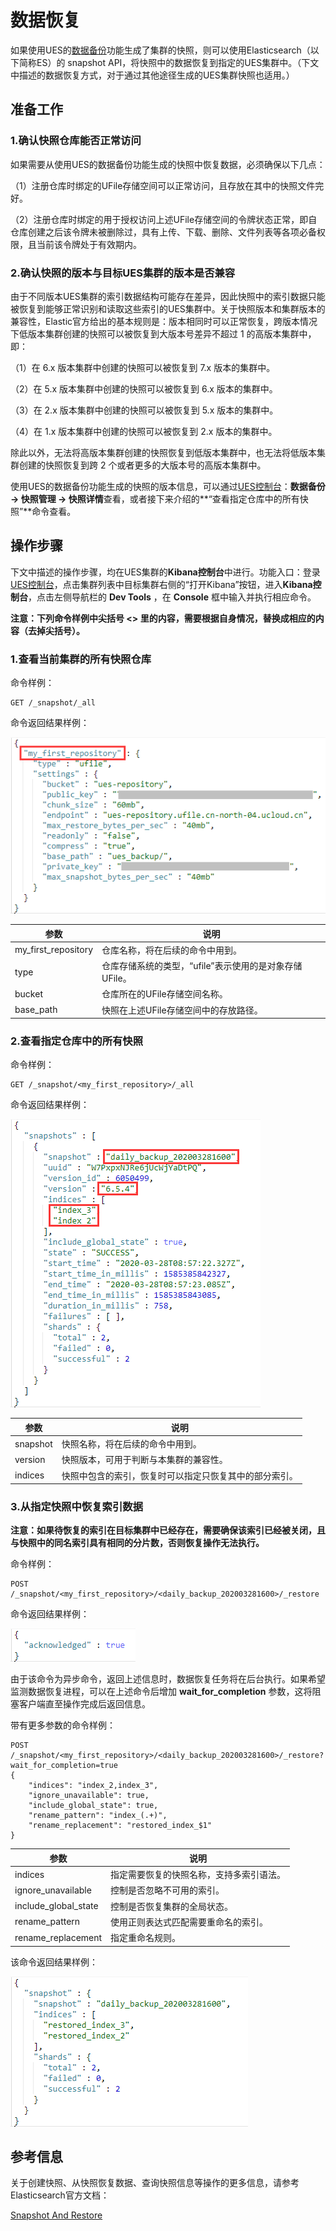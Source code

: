 # 数据恢复

如果使用UES的[数据备份](/ues/operate/backup)功能生成了集群的快照，则可以使用Elasticsearch（以下简称ES）的 snapshot API，将快照中的数据恢复到指定的UES集群中。（下文中描述的数据恢复方式，对于通过其他途径生成的UES集群快照也适用。）

## 准备工作

### 1.确认快照仓库能否正常访问

如果需要从使用UES的数据备份功能生成的快照中恢复数据，必须确保以下几点：

（1）注册仓库时绑定的UFile存储空间可以正常访问，且存放在其中的快照文件完好。

（2）注册仓库时绑定的用于授权访问上述UFile存储空间的令牌状态正常，即自仓库创建之后该令牌未被删除过，具有上传、下载、删除、文件列表等各项必备权限，且当前该令牌处于有效期内。

### 2.确认快照的版本与目标UES集群的版本是否兼容

由于不同版本UES集群的索引数据结构可能存在差异，因此快照中的索引数据只能被恢复到能够正常识别和读取这些索引的UES集群中。关于快照版本和集群版本的兼容性，Elastic官方给出的基本规则是：版本相同时可以正常恢复，跨版本情况下低版本集群创建的快照可以被恢复到大版本号差异不超过 1 的高版本集群中，即：

（1）在 6.x 版本集群中创建的快照可以被恢复到 7.x 版本的集群中。

（2）在 5.x 版本集群中创建的快照可以被恢复到 6.x 版本的集群中。

（3）在 2.x 版本集群中创建的快照可以被恢复到 5.x 版本的集群中。

（4）在 1.x 版本集群中创建的快照可以被恢复到 2.x 版本的集群中。

除此以外，无法将高版本集群创建的快照恢复到低版本集群中，也无法将低版本集群创建的快照恢复到跨 2 个或者更多的大版本号的高版本集群中。

使用UES的数据备份功能生成的快照的版本信息，可以通过[UES控制台](https://console.ucloud.cn/ues/manage)：**数据备份 -\> 快照管理 -\> 快照详情**查看，或者接下来介绍的**“查看指定仓库中的所有快照”**命令查看。

## 操作步骤

下文中描述的操作步骤，均在UES集群的**Kibana控制台**中进行。功能入口：登录[UES控制台](https://console.ucloud.cn/ues/manage)，点击集群列表中目标集群右侧的“打开Kibana”按钮，进入**Kibana控制台**，点击左侧导航栏的 **Dev Tools** ，在 **Console** 框中输入并执行相应命令。

**注意：下列命令样例中尖括号 \<\> 里的内容，需要根据自身情况，替换成相应的内容（去掉尖括号）。**

### 1.查看当前集群的所有快照仓库

命令样例：

    GET /_snapshot/_all

命令返回结果样例：

![](/images/operate/restore/sample_get_all_repositories.png)

| 参数 | 说明 |
| ----- | ----- |
| my_first_repository | 仓库名称，将在后续的命令中用到。 |
| type | 仓库存储系统的类型，“ufile”表示使用的是对象存储UFile。 |
| bucket | 仓库所在的UFile存储空间名称。 |
| base_path | 快照在上述UFile存储空间中的存放路径。 |

### 2.查看指定仓库中的所有快照

命令样例：

    GET /_snapshot/<my_first_repository>/_all

命令返回结果样例：

![](/images/operate/restore/sample_get_all_snapshots.png)

| 参数 | 说明 |
| ----- | ----- |
| snapshot | 快照名称，将在后续的命令中用到。 |
| version | 快照版本，可用于判断与本集群的兼容性。 |
| indices | 快照中包含的索引，恢复时可以指定只恢复其中的部分索引。 |

### 3.从指定快照中恢复索引数据

**注意：如果待恢复的索引在目标集群中已经存在，需要确保该索引已经被关闭，且与快照中的同名索引具有相同的分片数，否则恢复操作无法执行。**

命令样例：

    POST /_snapshot/<my_first_repository>/<daily_backup_202003281600>/_restore

命令返回结果样例：

![](/images/operate/restore/sample_restore.png)

由于该命令为异步命令，返回上述信息时，数据恢复任务将在后台执行。如果希望监测数据恢复进程，可以在上述命令后增加 **wait\_for\_completion** 参数，这将阻塞客户端直至操作完成后返回信息。

带有更多参数的命令样例：

    POST /_snapshot/<my_first_repository>/<daily_backup_202003281600>/_restore?wait_for_completion=true
    {
        "indices": "index_2,index_3",
        "ignore_unavailable": true,
        "include_global_state": true,
        "rename_pattern": "index_(.+)",
        "rename_replacement": "restored_index_$1"
    }

| 参数 | 说明 |
| ----- | ----- |
| indices | 指定需要恢复的快照名称，支持多索引语法。 |
| ignore_unavailable | 控制是否忽略不可用的索引。 |
| include_global_state | 控制是否恢复集群的全局状态。 |
| rename_pattern | 使用正则表达式匹配需要重命名的索引。 |
| rename_replacement | 指定重命名规则。 |

该命令返回结果样例：

![](/images/operate/restore/sample_restore_with_parameters.png)

## 参考信息

关于创建快照、从快照恢复数据、查询快照信息等操作的更多信息，请参考Elasticsearch官方文档：

[Snapshot And Restore](https://www.elastic.co/guide/en/elasticsearch/reference/current/snapshot-restore.html)